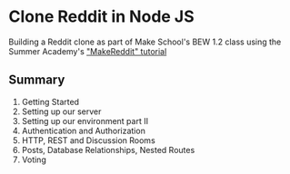 # Clone Reddit in Node JS
Building a Reddit clone as part of Make School's BEW 1.2 class using the Summer Academy's ["MakeReddit" tutorial](https://www.makeschool.com/academy/track/web-dev-summer-academy-2018/makereddit/00-get-started)

## Summary
1. Getting Started
2. Setting up our server
3. Setting up our environment part II
4. Authentication and Authorization
5. HTTP, REST and Discussion Rooms
6. Posts, Database Relationships, Nested Routes
7. Voting
